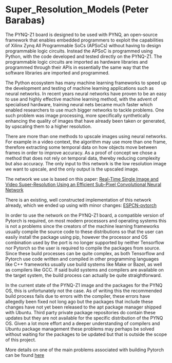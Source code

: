 # Super_Resolution_Models (Peter Barabas)

The PYNQ-Z1 board is designed to be used with PYNQ, an open-source framework that enables embedded programmers to exploit the capabilities of Xilinx Zynq All Programmable SoCs (APSoCs) without having to design programmable logic circuits. Instead the APSoC is programmed using Python, with the code developed and tested directly on the PYNQ-Z1. The programmable logic circuits are imported as hardware libraries and programmed through their APIs in essentially the same way that the software libraries are imported and programmed.

The Python ecosystem has many machine learning frameworks to speed up the development and testing of machine learning applications such as neural networks. In recent years neural networks have proven to be an easy to use and highly effective machine learning method, with the advent of specialised hardware, training neural nets became much faster which enabled researchers to use much bigger networks to tackle problems. One such problem was image processing, more specifically synthetically enhancing the quality of images that have already been taken or generated, by upscaling them to a higher resolution.

There are more than one methods to upscale images using neural networks. For example in a video context, the algorithm may use more than one frame, therefore extracting some temporal data on how objects move between frames in order to improve accuracy. As a proof of concept we chose a method that does not rely on temporal data, thereby reducing complexity but also accuracy. The only input to this network is the low resolution image we want to upscale, and the only output is the upscaled image.

The network we use is based on this paper: [Real-Time Single Image and Video Super-Resolution Using an Efficient Sub-Pixel Convolutional Neural Network](https://arxiv.org/abs/1609.05158)

There is an existing, well constructed implementation of this network already, which we ended up using with minor changes: [ESPCN-pytorch](https://github.com/yjn870/ESPCN-pytorch)

In order to use the network on the PYNQ-Z1 board, a compatible version of Pytorch is required, on most modern processors and operating systems this is not a problems since the creators of the machine learning frameworks usually compile the source code to these distributions so that the user can easily install the package using pip, however the processor and OS combination used by the port is no longer supported by neither Tensorflow nor Pytorch so the user is required to compile the packages from source. Since these build processes can be quite complex, as both Tensorflow and Pytorch use code written and compiled in other programming languages like C++ frameworks usually use build systems like Make or Bazel, as well as compilers like GCC. If said build systems and compilers are available on the target system, the build process can actually be quite straightforward.

In the current state of the PYNQ-Z1 image and the packages for the PYNQ OS, this is unfortunately not the case. As of writing this the recommended build process fails due to errors with the compiler, these errors have allegedly been fixed not long ago but the packages that include these changes have not yet been released to the apt package manager shipped with Ubuntu. Third party private package repositories do contain these updates but they are not available for the specific distribution of the PYNQ OS. Given a lot more effort and a deeper understanding of compilers and Ubuntu package management these problems may perhaps be solved without waiting for the packages to be updated but that is outside the scope of this project.

More details on one of the main problems associated with building Pytorch can be found [here](https://github.com/google/XNNPACK/issues/1465)
